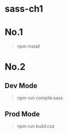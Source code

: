 # sass-ch1

# No.1

> npm install

# No.2

## Dev Mode

> npm run compile:sass

## Prod Mode

> npm run build:css
